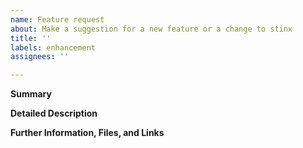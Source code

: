 ```yaml
---
name: Feature request
about: Make a suggestion for a new feature or a change to stinx
title: ''
labels: enhancement
assignees: ''

---
```


**Summary**

<!--Please provide a brief and concise description of the suggested feature or change-->

**Detailed Description**

<!--Please explain how you would like to see stinx enhanced, what feature(s) you are looking for, what specific problems this will solve.-->

**Further Information, Files, and Links**

<!--Put any additional information here, attach relevant text or image files and URLs to external sites, e.g. relevant publications-->
